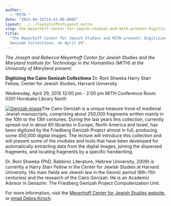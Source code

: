 ```yaml
---
author:
  - "MITH "
date: "2015-04-15T14:41:00.000Z"
layout: ../../layouts/PostLayout.astro
slug: the-meyerhoff-center-for-jewish-studies-and-mith-present-digitizing-the-cairo-genizah-collections-on-april-29
title:
  "The Meyerhoff Center for Jewish Studies and MITH present: Digitizing the Cairo
  Genizah Collections, on April 29"
---
```


_The Joseph and Rebecca Meyerhoff Center for Jewish Studies and the Maryland Institute for Technology in the Humanities (MITH) at the University of Maryland present:_

**Digitizing the Cairo Genizah Collections** Dr. Roni Shweka Harry Starr Fellow, Center for Jewish Studies, Harvard University

Wednesday, April 29, 2015 12:00 pm - 2:00 pm MITH Conference Room 0301 Hornbake Library North

[![Genizah image](http://mith.umd.edu/wp-content/uploads/2015/04/Genizah-image.jpg)](/assets/images/2015-04-Genizah-image.jpg)The Cairo Genizah is a unique treasure trove of medieval Jewish manuscripts, comprising about 250,000 fragments written mainly in the 10th to the 13th centuries. During the last years this collection, currently spread-out in about 60 libraries in Europe, North America and Israel, has been digitized by the Friedberg Genizah Project almost in full, producing some 450,000 digital images. The lecture will introduce this collection and will present some of the modules and tools that have been developed for automatically extracting data from the digital images, joining the dispersed fragments, and locating fragments by a specific handwriting.

Dr. Roni Shweka (PhD, Rabbinic Literature, Hebrew University, 2009) is currently a Harry Starr Fellow in the Center for Jewish Studies at Harvard University. His main fields are Jewish law in the Geonic period (8th-11th centuries) and the research of the Cairo Genizah. He is an Academic Advisor in Genazim: The Friedberg Genizah Project Computerization Unit.

For more information, visit the [Meyerhoff Center for Jewish Studies website,](http://www.jewishstudies.umd.edu) or [email Debra Kirsch](mailto:dakirsch@umd.edu).
